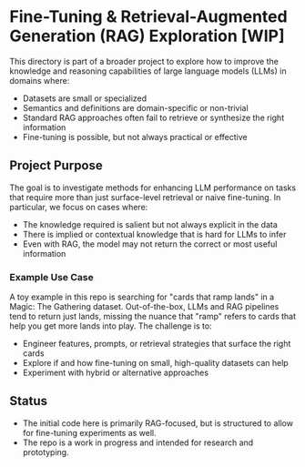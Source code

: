 # Fine-Tuning & Retrieval-Augmented Generation (RAG) Exploration [WIP]

This directory is part of a broader project to explore how to improve the knowledge and reasoning capabilities of large language models (LLMs) in domains where:
- Datasets are small or specialized
- Semantics and definitions are domain-specific or non-trivial
- Standard RAG approaches often fail to retrieve or synthesize the right information
- Fine-tuning is possible, but not always practical or effective

## Project Purpose
The goal is to investigate methods for enhancing LLM performance on tasks that require more than just surface-level retrieval or naive fine-tuning. In particular, we focus on cases where:
- The knowledge required is salient but not always explicit in the data
- There is implied or contextual knowledge that is hard for LLMs to infer
- Even with RAG, the model may not return the correct or most useful information

### Example Use Case
A toy example in this repo is searching for "cards that ramp lands" in a Magic: The Gathering dataset. Out-of-the-box, LLMs and RAG pipelines tend to return just lands, missing the nuance that "ramp" refers to cards that help you get more lands into play. The challenge is to:
- Engineer features, prompts, or retrieval strategies that surface the right cards
- Explore if and how fine-tuning on small, high-quality datasets can help
- Experiment with hybrid or alternative approaches

## Status
- The initial code here is primarily RAG-focused, but is structured to allow for fine-tuning experiments as well.
- The repo is a work in progress and intended for research and prototyping.

